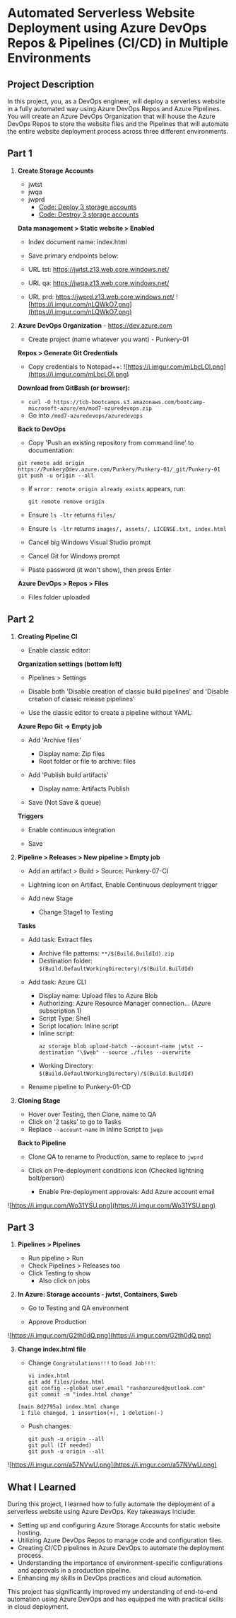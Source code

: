 # Automated Serverless Website Deployment using Azure DevOps Repos & Pipelines (CI/CD) in Multiple Environments

## Project Description
In this project, you, as a DevOps engineer, will deploy a serverless website in a fully automated way using Azure DevOps Repos and Azure Pipelines. You will create an Azure DevOps Organization that will house the Azure DevOps Repos to store the website files and the Pipelines that will automate the entire website deployment process across three different environments.

## Part 1

1. **Create Storage Accounts**
   - jwtst
   - jwqa
   - jwprd
     - [Code: Deploy 3 storage accounts](https://github.com/Rashon5/Azure-DevOps-Repos-Pipelines-Automation/blob/main/Deploy-Storage-Accounts.sh) 
     - [Code: Destroy 3 storage accounts](https://github.com/Rashon5/Azure-DevOps-Repos-Pipelines-Automation/blob/main/Destroy-Storage-Accounts.sh)

   **Data management > Static website > Enabled**
   - Index document name: index.html
   - Save primary endpoints below:

   - URL tst: https://jwtst.z13.web.core.windows.net/
   - URL qa: https://jwqa.z13.web.core.windows.net/
   - URL prd: https://jwprd.z13.web.core.windows.net/
![https://i.imgur.com/nLQWkO7.png](https://i.imgur.com/nLQWkO7.png)
  

2. **Azure DevOps Organization** - https://dev.azure.com
   - Create project (name whatever you want) - Punkery-01

   **Repos > Generate Git Credentials**
   - Copy credentials to Notepad++:
![https://i.imgur.com/mLbcLOl.png](https://i.imgur.com/mLbcLOl.png)

   **Download from GitBash (or browser):** 
   - `curl -O https://tcb-bootcamps.s3.amazonaws.com/bootcamp-microsoft-azure/en/mod7-azuredevops.zip`
   - Go into `/mod7-azuredevops/azuredevops`

   **Back to DevOps**
   - Copy 'Push an existing repository from command line' to documentation:

   ```
   git remote add origin https://Punkery@dev.azure.com/Punkery/Punkery-01/_git/Punkery-01
   git push -u origin --all
   ```

   - If `error: remote origin already exists` appears, run:
     ```
     git remote remove origin
     ```

   - Ensure `ls -ltr` returns `files/`
   - Ensure `ls -ltr` returns `images/, assets/, LICENSE.txt, index.html`

   - Cancel big Windows Visual Studio prompt
   - Cancel Git for Windows prompt
   - Paste password (it won't show), then press Enter

   **Azure DevOps > Repos > Files**
   - Files folder uploaded

## Part 2

1. **Creating Pipeline CI**
   - Enable classic editor:

   **Organization settings (bottom left)**
   - Pipelines > Settings
   - Disable both 'Disable creation of classic build pipelines' and 'Disable creation of classic release pipelines'

   - Use the classic editor to create a pipeline without YAML:

   **Azure Repo Git -> Empty job**

   - Add 'Archive files'
     - Display name: Zip files
     - Root folder or file to archive: files

   - Add 'Publish build artifacts'
     - Display name: Artifacts Publish

   - Save (Not Save & queue)

   **Triggers**
   - Enable continuous integration

   - Save

2. **Pipeline > Releases > New pipeline > Empty job**
   - Add an artifact > Build > Source: Punkery-07-CI
   - Lightning icon on Artifact, Enable Continuous deployment trigger

   - Add new Stage
     - Change Stage1 to Testing

   **Tasks**
   - Add task: Extract files
     - Archive file patterns: `**/$(Build.BuildId).zip`
     - Destination folder: `$(Build.DefaultWorkingDirectory)/$(Build.BuildId)`

   - Add task: Azure CLI
     - Display name: Upload files to Azure Blob
     - Authorizing: Azure Resource Manager connection... (Azure subscription 1)
     - Script Type: Shell
     - Script location: Inline script
     - Inline script:
       ```
       az storage blob upload-batch --account-name jwtst --destination "\$web" --source ./files --overwrite
       ```
     - Working Directory: `$(Build.DefaultWorkingDirectory)/$(Build.BuildId)`

   - Rename pipeline to Punkery-01-CD

3. **Cloning Stage**
   - Hover over Testing, then Clone, name to QA
   - Click on '2 tasks' to go to Tasks
   - Replace `--account-name` in Inline Script to `jwqa`

   **Back to Pipeline**
   - Clone QA to rename to Production, same to replace to `jwprd`

   - Click on Pre-deployment conditions icon (Checked lightning bolt/person)
     - Enable Pre-deployment approvals: Add Azure account email
    
![https://i.imgur.com/Wo31YSU.png](https://i.imgur.com/Wo31YSU.png)

## Part 3

1. **Pipelines > Pipelines**
   - Run pipeline > Run
   - Check Pipelines > Releases too
   - Click Testing to show
     - Also click on jobs

2. **In Azure: Storage accounts - jwtst, Containers, $web**
   - Go to Testing and QA environment

   - Approve Production
  
![https://i.imgur.com/G2th0dQ.png](https://i.imgur.com/G2th0dQ.png)

3. **Change index.html file**
   - Change `Congratulations!!!` to `Good Job!!!`:
     ```
     vi index.html
     git add files/index.html
     git config --global user.email "rashonzured@outlook.com"
     git commit -m "index.html change"
     ```

   ```
   [main 8d2795a] index.html change
    1 file changed, 1 insertion(+), 1 deletion(-)
   ```

   - Push changes:
     ```
     git push -u origin --all
     git pull (If needed)
     git push -u origin --all
     ```
![https://i.imgur.com/a57NVwU.png](https://i.imgur.com/a57NVwU.png)

## What I Learned
During this project, I learned how to fully automate the deployment of a serverless website using Azure DevOps. Key takeaways include:

- Setting up and configuring Azure Storage Accounts for static website hosting.
- Utilizing Azure DevOps Repos to manage code and configuration files.
- Creating CI/CD pipelines in Azure DevOps to automate the deployment process.
- Understanding the importance of environment-specific configurations and approvals in a production pipeline.
- Enhancing my skills in DevOps practices and cloud automation.

This project has significantly improved my understanding of end-to-end automation using Azure DevOps and has equipped me with practical skills in cloud deployment.
